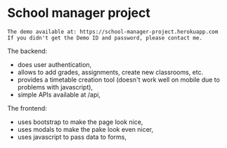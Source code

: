 # School manager project
```
The demo available at: https://school-manager-project.herokuapp.com 
If you didn't get the Demo ID and password, please contact me.
```
The backend:
- does user authentication,
- allows to add grades, assignments, create new classrooms, etc.
- provides a timetable creation tool (doesn't work well on mobile due to problems with javascript),
- simple APIs available at /api,

The frontend:
- uses bootstrap to make the page look nice,
- uses modals to make the pake look even nicer,
- uses javascript to pass data to forms,
